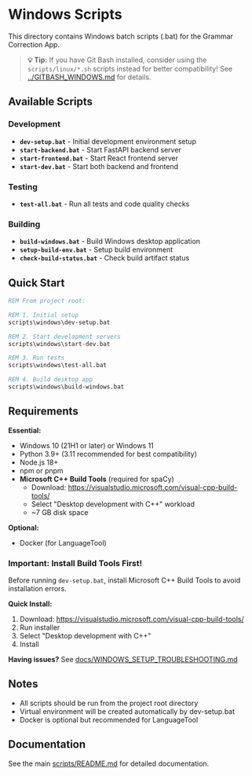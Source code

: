 # Windows Scripts

This directory contains Windows batch scripts (.bat) for the Grammar Correction App.

> **💡 Tip:** If you have Git Bash installed, consider using the `scripts/linux/*.sh` scripts instead for better compatibility! See [../GITBASH_WINDOWS.md](../GITBASH_WINDOWS.md) for details.

## Available Scripts

### Development

- **`dev-setup.bat`** - Initial development environment setup
- **`start-backend.bat`** - Start FastAPI backend server
- **`start-frontend.bat`** - Start React frontend server
- **`start-dev.bat`** - Start both backend and frontend

### Testing

- **`test-all.bat`** - Run all tests and code quality checks

### Building

- **`build-windows.bat`** - Build Windows desktop application
- **`setup-build-env.bat`** - Setup build environment
- **`check-build-status.bat`** - Check build artifact status

## Quick Start

```cmd
REM From project root:

REM 1. Initial setup
scripts\windows\dev-setup.bat

REM 2. Start development servers
scripts\windows\start-dev.bat

REM 3. Run tests
scripts\windows\test-all.bat

REM 4. Build desktop app
scripts\windows\build-windows.bat
```

## Requirements

**Essential:**
- Windows 10 (21H1 or later) or Windows 11
- Python 3.9+ (3.11 recommended for best compatibility)
- Node.js 18+
- npm or pnpm
- **Microsoft C++ Build Tools** (required for spaCy)
  - Download: https://visualstudio.microsoft.com/visual-cpp-build-tools/
  - Select "Desktop development with C++" workload
  - ~7 GB disk space

**Optional:**
- Docker (for LanguageTool)

### Important: Install Build Tools First!

Before running `dev-setup.bat`, install Microsoft C++ Build Tools to avoid installation errors.

**Quick Install:**
1. Download: https://visualstudio.microsoft.com/visual-cpp-build-tools/
2. Run installer
3. Select "Desktop development with C++"
4. Install

**Having issues?** See [docs/WINDOWS_SETUP_TROUBLESHOOTING.md](../../docs/WINDOWS_SETUP_TROUBLESHOOTING.md)

## Notes

- All scripts should be run from the project root directory
- Virtual environment will be created automatically by dev-setup.bat
- Docker is optional but recommended for LanguageTool

## Documentation

See the main [scripts/README.md](../README.md) for detailed documentation.

